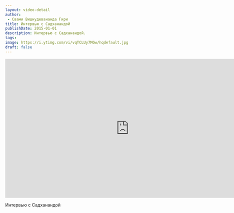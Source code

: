 ```yaml
---
layout: video-detail
author:
 - Свами Вишнудевананда Гири
title: Интервью с Садханандой
publishDate: 2015-01-01
description: Интервью с Садханандой. 
tags: 
image: https://i.ytimg.com/vi/vqTCLUy7MGw/hqdefault.jpg
draft: false
---
```


<iframe width="790" height="444" src="https://www.youtube.com/embed/vqTCLUy7MGw" frameborder="0" allowfullscreen=""></iframe> 

 Интервью с Садханандой

  

 